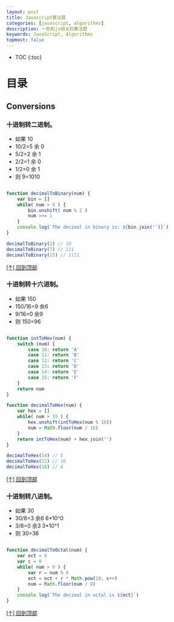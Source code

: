```yaml
---
layout: post
title: Javascript算法题
categories: [javascript, algorithms]
description: 一些和js相关的算法题
keywords: JavaScript, Algorithms
topmost: false
---
```


* TOC
{:toc} 

# 目录

## Conversions

### 十进制转二进制。
- 如果 10
- 10/2=5 余 0
- 5/2=2 余 1
- 2/2=1 余 0
- 1/2=0 余 1
- 则 9=1010

```js

function decimalToBinary(num) {
    var bin = []
    while( num > 0 ) {
        bin.unshift( num % 2 )
        num >>= 1
    }
    console.log(`The decimal in binary is: ${bin.join('')}`)
}

decimalToBinary(2) // 10
decimalToBinary(7) // 111
decimalToBinary(15) // 1111

```

[[↑] 回到顶部](#目录)

### 十进制转十六进制。
- 如果 150
- 150/16=9 余6
- 9/16=0 余9
- 则 150=96

```js

function intToHex(num) {
    switch (num) {
        case 10: return 'A'
        case 11: return 'B'
        case 12: return 'C'
        case 13: return 'D'
        case 14: return 'E'
        case 15: return 'F'
    }
    return num
}

function decimalToHex(num) {
    var hex = []
    while( num > 15 ) {
        hex.unshift(intToHex(num % 16))
        num = Math.floor(num / 16)
    }
    return intToHex(num) + hex.join('')
}

decimalToHex(14) // E
decimalToHex(22) // 16
decimalToHex(10) // A

```

[[↑] 回到顶部](#目录)

### 十进制转八进制。
- 如果 30
- 30/8=3 余6 6*10^0
- 3/8=0 余3 3*10^1
- 则 30=36

```js

function decimalToOctal(num) {
    var oct = 0
    var c = 0
    while( num > 0 ) {
        var r = num % 8
        oct = oct + r * Math.pow(10, c++)
        num = Math.floor(num / 8)
    }
    console.log(`The decimal in octal is ${oct}`)
}

```


[[↑] 回到顶部](#目录)